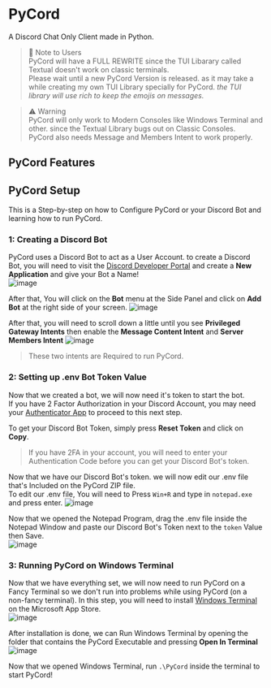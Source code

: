 # PyCord
A Discord Chat Only Client made in Python.

> :book: Note to Users\
> PyCord will have a FULL REWRITE since the TUI Libarary called Textual doesn't work on classic terminals.\
> Please wait until a new PyCord Version is released. as it may take a while creating my own TUI Library specially for PyCord. *the TUI library will use rich to keep the emojis on messages.*

> :warning: Warning\
> PyCord will only work to Modern Consoles like Windows Terminal and other. since the Textual Library bugs out on Classic Consoles.\
> PyCord also needs Message and Members Intent to work properly.

## PyCord Features

## PyCord Setup
This is a Step-by-step on how to Configure PyCord or your Discord Bot and learning how to run PyCord.

### 1: Creating a Discord Bot
PyCord uses a Discord Bot to act as a User Account. to create a Discord Bot, you will need to visit the [Discord Developer Portal](https://discord.com/developers/applications) and create a **New Application** and give your Bot a Name!\
![image](https://user-images.githubusercontent.com/53323309/194804360-40ccc7b1-ed3e-41e7-8449-4f1e519ac210.png)

After that, You will click on the **Bot** menu at the Side Panel and click on **Add Bot** at the right side of your screen.
![image](https://user-images.githubusercontent.com/53323309/194804455-ce8141f4-da0f-487d-bcf3-920060009030.png)

After that, you will need to scroll down a little until you see **Privileged Gateway Intents** then enable the **Message Content Intent** and **Server Members Intent**
![image](https://user-images.githubusercontent.com/53323309/194805403-d33bd4f3-378e-42d2-b918-7824673c6980.png)
> These two intents are Required to run PyCord.

### 2: Setting up .env Bot Token Value
Now that we created a bot, we will now need it's token to start the bot.\
If you have 2 Factor Authorization in your Discord Account, you may need your [Authenticator App](https://play.google.com/store/apps/details?id=com.google.android.apps.authenticator2&hl=en&gl=US) to proceed to this next step.

To get your Discord Bot Token, simply press **Reset Token** and click on **Copy**.
> If you have 2FA in your account, you will need to enter your Authentication Code before you can get your Discord Bot's token.

Now that we have our Discord Bot's token. we will now edit our .env file that's Included on the PyCord ZIP file.\
To edit our .env file, You will need to Press `Win+R` and type in `notepad.exe` and press enter.
![image](https://user-images.githubusercontent.com/53323309/194805835-95890c6e-634a-4430-b0e0-a9c07b310d7c.png)

Now that we opened the Notepad Program, drag the .env file inside the Notepad Window and paste our Discord Bot's Token next to the `token` Value then Save.\
![image](https://user-images.githubusercontent.com/53323309/194806065-e8f5f6cb-e6ca-4202-add0-63273221ca5c.png)

### 3: Running PyCord on Windows Terminal
Now that we have everything set, we will now need to run PyCord on a Fancy Terminal so we don't run into problems while using PyCord (on a non-fancy terminal).
In this step, you will need to install [Windows Terminal](https://apps.microsoft.com/store/detail/windows-terminal/9N0DX20HK701) on the Microsoft App Store.\
![image](https://user-images.githubusercontent.com/53323309/194806617-0584c4ac-e91f-4f20-bc60-cd72ede40689.png)

After installation is done, we can Run Windows Terminal by opening the folder that contains the PyCord Executable and pressing **Open In Terminal**\
![image](https://user-images.githubusercontent.com/53323309/194806978-5ece13d9-aa8a-4311-963d-90d7584e10e5.png)

Now that we opened Windows Terminal, run `.\PyCord` inside the terminal to start PyCord!
